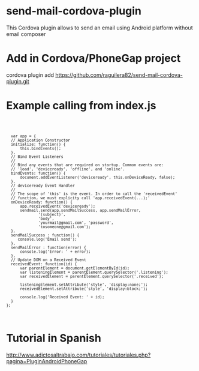 send-mail-cordova-plugin
========================

This Cordova plugin allows to send an email using Android platform without email composer

Add in Cordova/PhoneGap project
========================

cordova plugin add https://github.com/raguilera82/send-mail-cordova-plugin.git


Example calling from index.js
========================

<code>
        
      var app = {
      // Application Constructor
      initialize: function() {
          this.bindEvents();
      },
      // Bind Event Listeners
      //
      // Bind any events that are required on startup. Common events are:
      // 'load', 'deviceready', 'offline', and 'online'.
      bindEvents: function() {
          document.addEventListener('deviceready', this.onDeviceReady, false);
      },
      // deviceready Event Handler
      //
      // The scope of 'this' is the event. In order to call the 'receivedEvent'
      // function, we must explicity call 'app.receivedEvent(...);'
      onDeviceReady: function() {
          app.receivedEvent('deviceready');
          sendmail.send(app.sendMailSuccess, app.sendMailError,
                  '(subject)',
                  'body', 
                  'yourmail@gmail.com', 'password',
                  'tosomeone@gmail.com');
      },
      sendMailSuccess : function() {
         console.log('Email send');
      },
      sendMailError : function(error) {
          console.log('Error: ' + error);
      },
      // Update DOM on a Received Event
      receivedEvent: function(id) {
          var parentElement = document.getElementById(id);
          var listeningElement = parentElement.querySelector('.listening');
          var receivedElement = parentElement.querySelector('.received');
    
          listeningElement.setAttribute('style', 'display:none;');
          receivedElement.setAttribute('style', 'display:block;');
    
          console.log('Received Event: ' + id);
      }
    };
</code>

Tutorial in Spanish
========================

http://www.adictosaltrabajo.com/tutoriales/tutoriales.php?pagina=PluginAndroidPhoneGap
